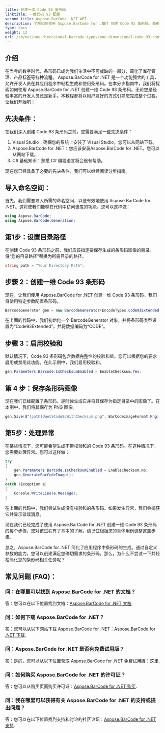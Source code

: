 ```yaml
---
title: 创建一维 Code 93 条形码
linktitle: 一维代码 93 配置
second_title: Aspose.BarCode .NET API
description: 了解如何使用 Aspose.BarCode for .NET 创建 Code 93 条形码。条形码生成的分步指南。
type: docs
weight: 12
url: /zh/net/one-dimensional-barcode-types/one-dimensional-code-93-configuration/
---
```


## 介绍

在当今的数字时代，条形码已成为我们生活中不可或缺的一部分，简化了库存管理、产品标签等各种流程。 Aspose.BarCode for .NET 是一个功能强大的工具，允许开发人员在其应用程序中轻松生成和使用条形码。在本分步指南中，我们将探索如何使用 Aspose.BarCode for .NET 创建一维 Code 93 条形码。无论您是经验丰富的开发人员还是新手，本教程都将以用户友好的方式引导您完成整个过程。让我们开始吧！

## 先决条件：

在我们深入创建 Code 93 条形码之前，您需要满足一些先决条件：
1. Visual Studio：确保您的系统上安装了 Visual Studio。您可以从网站下载。
2. Aspose.BarCode for .NET：您应该安装Aspose.BarCode for .NET。您可以从网站下载。
3. C# 基础知识：熟悉 C# 编程语言将会很有帮助。

现在您已经具备了必要的先决条件，我们可以继续阅读分步指南。

## 导入命名空间：

首先，我们需要导入所需的命名空间，以便有效地使用 Aspose.BarCode for .NET。这将使我们能够在代码中访问该库的功能。您可以这样做：

```csharp
using Aspose.BarCode;
using Aspose.BarCode.Generation;
```

## 第1步：设置目录路径

在创建 Code 93 条形码之前，我们应该指定要保存生成的条形码图像的目录。将“您的目录路径”替换为所需目录的路径。

```csharp
string path = "Your Directory Path";
```

## 步骤 2：创建一维 Code 93 条形码

现在，让我们使用 Aspose.BarCode for .NET 创建一维 Code 93 条形码。我们将使用特定参数配置条形码。

```csharp
BarcodeGenerator gen = new BarcodeGenerator(EncodeTypes.Code93Extended, "CODE");
```

在上面的代码中，我们初始化一个 BarcodeGenerator 对象，并将条形码类型设置为“Code93Extended”，并将数据编码为“CODE”。

## 步骤 3：启用校验和

默认情况下，Code 93 条形码包含数据完整性的校验和值。您可以根据您的要求启用或禁用此功能。在此示例中，我们启用校验和。

```csharp
gen.Parameters.Barcode.IsChecksumEnabled = EnableChecksum.Yes;
```

## 第 4 步：保存条形码图像

现在我们已经配置了条形码，是时候生成它并将其保存为指定目录中的图像了。在本例中，我们将其保存为 PNG 图像。

```csharp
gen.Save($"{path}OneCSCode93WithChecksum.png", BarCodeImageFormat.Png);
```

## 第5步：处理异常

在某些情况下，您可能希望生成不带校验和的 Code 93 条形码。在这种情况下，您需要处理异常。您可以这样做：

```csharp
try
{
    gen.Parameters.Barcode.IsChecksumEnabled = EnableChecksum.No;
    gen.GenerateBarCodeImage();
}
catch (Exception e)
{
    Console.WriteLine(e.Message);
}
```

在上面的代码中，我们尝试生成没有校验和的条形码。如果发生异常，我们会捕获它并显示错误消息。

现在我们已经完成了使用 Aspose.BarCode for .NET 创建一维 Code 93 条形码的每个步骤，您对该过程有了基本的了解。请记住根据您的具体用例调整这些步骤。

总之，Aspose.BarCode for .NET 简化了应用程序中条形码的生成。通过自定义参数的能力，您可以创建满足您确切需求的条形码。那么，为什么不尝试一下并轻松简化您的条形码相关任务呢？

## 常见问题 (FAQ)：

### 问：在哪里可以找到 Aspose.BarCode for .NET 的文档？
答：您可以在以下位置找到文档：[Aspose.BarCode for .NET 文档](https://reference.aspose.com/barcode/net/).

### 问：如何下载 Aspose.BarCode for .NET？
答：您可以从以下网站下载 Aspose.BarCode for .NET：[Aspose.BarCode for .NET 下载](https://releases.aspose.com/barcode/net/).

### 问：Aspose.BarCode for .NET 是否有免费试用版？
答：是的，您可以从以下位置获取 Aspose.BarCode for .NET 免费试用版：[这里](https://releases.aspose.com/).

### 问：如何购买 Aspose.BarCode for .NET 的许可证？
答：您可以从购买页面购买许可证：[Aspose.BarCode for .NET 购买](https://purchase.aspose.com/buy).

### 问：我在哪里可以获得有关 Aspose.BarCode for .NET 的支持或提出问题？
答：您可以在以下位置找到支持和讨论的社区论坛：[Aspose.BarCode for .NET 支持](https://forum.aspose.com/c/barcode/13).
